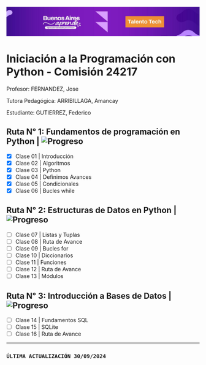 ![Talento Tech](./Images/Portada.png)
# Iniciación a la Programación con Python - Comisión 24217
Profesor: FERNANDEZ, Jose

Tutora Pedagógica: ARRIBILLAGA, Amancay 

Estudiante: GUTIERREZ, Federico

## Ruta N° 1: Fundamentos de programación en Python | ![Progreso](https://img.shields.io/badge/Progreso-83.33%25-brightgreen.svg)

- [x] Clase 01 | Introducción
- [x] Clase 02 | Algoritmos
- [x] Clase 03 | Python
- [x] Clase 04 | Definimos Avances
- [x] Clase 05 | Condicionales
- [x] Clase 06 | Bucles while

## Ruta N° 2: Estructuras de Datos en Python | ![Progreso](https://img.shields.io/badge/Progreso-0%25-brightgreen.svg)

- [ ] Clase 07 | Listas y Tuplas
- [ ] Clase 08 | Ruta de Avance
- [ ] Clase 09 | Bucles for
- [ ] Clase 10 | Diccionarios
- [ ] Clase 11 | Funciones
- [ ] Clase 12 | Ruta de Avance
- [ ] Clase 13 | Módulos

## Ruta N° 3: Introducción a Bases de Datos | ![Progreso](https://img.shields.io/badge/Progreso-0%25-brightgreen.svg)

- [ ] Clase 14 | Fundamentos SQL
- [ ] Clase 15 | SQLite
- [ ] Clase 16 | Ruta de Avance

______________________________________________________________________________________________________
### `ÚLTIMA ACTUALIZACIÓN 30/09/2024`
